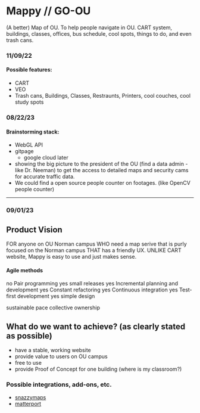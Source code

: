 # Mappy // GO-OU
(A better) Map of OU. To help people navigate in OU. CART system, buildings, classes, offices, bus schedule, cool spots, things to do, and even trash cans.


### 11/09/22
#### Possible features:
  - CART
  - VEO
  - Trash cans, Buildings, Classes, Restraunts, Printers, cool couches, cool study spots

### 08/22/23
#### Brainstorming stack:
  - WebGL API
  - gitpage
      - google cloud later
  - showing the big picture to the president of the OU (find a data admin - like Dr. Neeman) to get the access to detailed maps and security cams for accurate traffic data.
  - We could find a open source people counter on footages. (like OpenCV people counter)

----------

### 09/01/23

## Product Vision
FOR anyone on OU Norman campus WHO need a map serive that is purly focused on the Norman campus THAT has a friendly UX. UNLIKE CART website, Mappy is easy to use and just makes sense.


#### Agile methods
  no     Pair programming
  yes    small releases
  yes    Incremental planning and development
  yes    Constant refactoring
  yes    Continuous integration
  yes    Test-first development
  yes    simple design
  
  sustainable pace
  collective ownership
  
  
## What do we want to achieve? (as clearly stated as possible)
 - have a stable, working website
 - provide value to users on OU campus
 - free to use
 - provide Proof of Concept for one building (where is my classroom?)

### Possible integrations, add-ons, etc.
- [snazzymaps](https://snazzymaps.com/)
- [matterport](https://matterport.com/)















  
